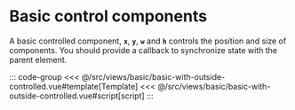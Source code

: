 <basicWithOutsideControlled/>

# Basic control components

A basic controlled component, <b>`x`</b>, <b>`y`</b>, <b>`w`</b> and <b>`h`</b> controls the position and size of components. You should provide a callback to synchronize state with the parent element.

::: code-group
<<< @/src/views/basic/basic-with-outside-controlled.vue#template[Template]
<<< @/src/views/basic/basic-with-outside-controlled.vue#script[script]
:::